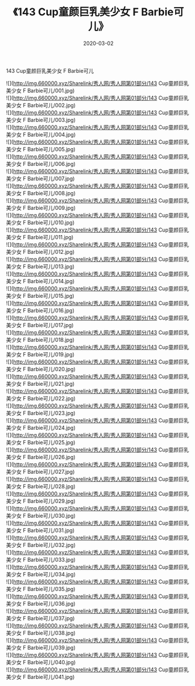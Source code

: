 ﻿---
layout: post
title:  《143 Cup童颜巨乳美少女 F Barbie可儿》
date:   2020-03-02
img: http://img.660000.xyz/Sharelink/秀人网/秀人网第01部分/143 Cup童颜巨乳美少女 F Barbie可儿/000.jpg
categories: [美女, 清纯, 唯美]
---

143 Cup童颜巨乳美少女 F Barbie可儿

  ![](http://img.660000.xyz/Sharelink/秀人网/秀人网第01部分/143 Cup童颜巨乳美少女 F Barbie可儿/001.jpg) <br> ![](http://img.660000.xyz/Sharelink/秀人网/秀人网第01部分/143 Cup童颜巨乳美少女 F Barbie可儿/002.jpg) <br> ![](http://img.660000.xyz/Sharelink/秀人网/秀人网第01部分/143 Cup童颜巨乳美少女 F Barbie可儿/003.jpg) <br> ![](http://img.660000.xyz/Sharelink/秀人网/秀人网第01部分/143 Cup童颜巨乳美少女 F Barbie可儿/004.jpg) <br> ![](http://img.660000.xyz/Sharelink/秀人网/秀人网第01部分/143 Cup童颜巨乳美少女 F Barbie可儿/005.jpg) <br> ![](http://img.660000.xyz/Sharelink/秀人网/秀人网第01部分/143 Cup童颜巨乳美少女 F Barbie可儿/006.jpg) <br> ![](http://img.660000.xyz/Sharelink/秀人网/秀人网第01部分/143 Cup童颜巨乳美少女 F Barbie可儿/007.jpg) <br> ![](http://img.660000.xyz/Sharelink/秀人网/秀人网第01部分/143 Cup童颜巨乳美少女 F Barbie可儿/008.jpg) <br> ![](http://img.660000.xyz/Sharelink/秀人网/秀人网第01部分/143 Cup童颜巨乳美少女 F Barbie可儿/009.jpg) <br> ![](http://img.660000.xyz/Sharelink/秀人网/秀人网第01部分/143 Cup童颜巨乳美少女 F Barbie可儿/010.jpg) <br> ![](http://img.660000.xyz/Sharelink/秀人网/秀人网第01部分/143 Cup童颜巨乳美少女 F Barbie可儿/011.jpg) <br> ![](http://img.660000.xyz/Sharelink/秀人网/秀人网第01部分/143 Cup童颜巨乳美少女 F Barbie可儿/012.jpg) <br> ![](http://img.660000.xyz/Sharelink/秀人网/秀人网第01部分/143 Cup童颜巨乳美少女 F Barbie可儿/013.jpg) <br> ![](http://img.660000.xyz/Sharelink/秀人网/秀人网第01部分/143 Cup童颜巨乳美少女 F Barbie可儿/014.jpg) <br> ![](http://img.660000.xyz/Sharelink/秀人网/秀人网第01部分/143 Cup童颜巨乳美少女 F Barbie可儿/015.jpg) <br> ![](http://img.660000.xyz/Sharelink/秀人网/秀人网第01部分/143 Cup童颜巨乳美少女 F Barbie可儿/016.jpg) <br> ![](http://img.660000.xyz/Sharelink/秀人网/秀人网第01部分/143 Cup童颜巨乳美少女 F Barbie可儿/017.jpg) <br> ![](http://img.660000.xyz/Sharelink/秀人网/秀人网第01部分/143 Cup童颜巨乳美少女 F Barbie可儿/018.jpg) <br> ![](http://img.660000.xyz/Sharelink/秀人网/秀人网第01部分/143 Cup童颜巨乳美少女 F Barbie可儿/019.jpg) <br> ![](http://img.660000.xyz/Sharelink/秀人网/秀人网第01部分/143 Cup童颜巨乳美少女 F Barbie可儿/020.jpg) <br> ![](http://img.660000.xyz/Sharelink/秀人网/秀人网第01部分/143 Cup童颜巨乳美少女 F Barbie可儿/021.jpg) <br> ![](http://img.660000.xyz/Sharelink/秀人网/秀人网第01部分/143 Cup童颜巨乳美少女 F Barbie可儿/022.jpg) <br> ![](http://img.660000.xyz/Sharelink/秀人网/秀人网第01部分/143 Cup童颜巨乳美少女 F Barbie可儿/023.jpg) <br> ![](http://img.660000.xyz/Sharelink/秀人网/秀人网第01部分/143 Cup童颜巨乳美少女 F Barbie可儿/024.jpg) <br> ![](http://img.660000.xyz/Sharelink/秀人网/秀人网第01部分/143 Cup童颜巨乳美少女 F Barbie可儿/025.jpg) <br> ![](http://img.660000.xyz/Sharelink/秀人网/秀人网第01部分/143 Cup童颜巨乳美少女 F Barbie可儿/026.jpg) <br> ![](http://img.660000.xyz/Sharelink/秀人网/秀人网第01部分/143 Cup童颜巨乳美少女 F Barbie可儿/027.jpg) <br> ![](http://img.660000.xyz/Sharelink/秀人网/秀人网第01部分/143 Cup童颜巨乳美少女 F Barbie可儿/028.jpg) <br> ![](http://img.660000.xyz/Sharelink/秀人网/秀人网第01部分/143 Cup童颜巨乳美少女 F Barbie可儿/029.jpg) <br> ![](http://img.660000.xyz/Sharelink/秀人网/秀人网第01部分/143 Cup童颜巨乳美少女 F Barbie可儿/030.jpg) <br> ![](http://img.660000.xyz/Sharelink/秀人网/秀人网第01部分/143 Cup童颜巨乳美少女 F Barbie可儿/031.jpg) <br> ![](http://img.660000.xyz/Sharelink/秀人网/秀人网第01部分/143 Cup童颜巨乳美少女 F Barbie可儿/032.jpg) <br> ![](http://img.660000.xyz/Sharelink/秀人网/秀人网第01部分/143 Cup童颜巨乳美少女 F Barbie可儿/033.jpg) <br> ![](http://img.660000.xyz/Sharelink/秀人网/秀人网第01部分/143 Cup童颜巨乳美少女 F Barbie可儿/034.jpg) <br> ![](http://img.660000.xyz/Sharelink/秀人网/秀人网第01部分/143 Cup童颜巨乳美少女 F Barbie可儿/035.jpg) <br> ![](http://img.660000.xyz/Sharelink/秀人网/秀人网第01部分/143 Cup童颜巨乳美少女 F Barbie可儿/036.jpg) <br> ![](http://img.660000.xyz/Sharelink/秀人网/秀人网第01部分/143 Cup童颜巨乳美少女 F Barbie可儿/037.jpg) <br> ![](http://img.660000.xyz/Sharelink/秀人网/秀人网第01部分/143 Cup童颜巨乳美少女 F Barbie可儿/038.jpg) <br> ![](http://img.660000.xyz/Sharelink/秀人网/秀人网第01部分/143 Cup童颜巨乳美少女 F Barbie可儿/039.jpg) <br> ![](http://img.660000.xyz/Sharelink/秀人网/秀人网第01部分/143 Cup童颜巨乳美少女 F Barbie可儿/040.jpg) <br> ![](http://img.660000.xyz/Sharelink/秀人网/秀人网第01部分/143 Cup童颜巨乳美少女 F Barbie可儿/041.jpg) <br>